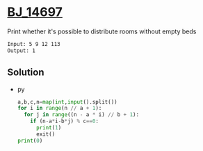 # [BJ_14697](https://acmicpc.net/problem/14697)

Print whether it's possible to distribute rooms without empty beds

```txt
Input: 5 9 12 113
Output: 1
```

## Solution

* py

  ```py
  a,b,c,n=map(int,input().split())
  for i in range(n // a + 1):
    for j in range((n - a * i) // b + 1):
      if (n-a*i-b*j) % c==0:
        print(1)
        exit()
  print(0)
  ```
